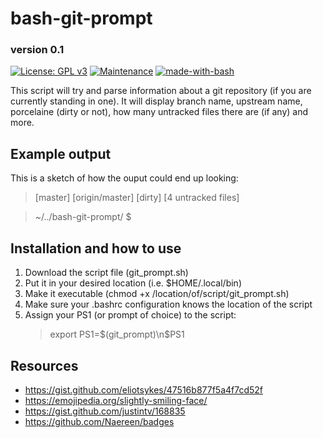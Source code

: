 # bash-git-prompt
### version 0.1

[![License: GPL v3](https://img.shields.io/badge/License-GPLv3-blue.svg)](https://www.gnu.org/licenses/gpl-3.0)
[![Maintenance](https://img.shields.io/badge/Maintained-yes-green.svg)](https://GitHub.com/Naereen/StrapDown.js/graphs/commit-activity)
[![made-with-bash](https://img.shields.io/badge/Made%20with-Bash-1f425f.svg)](https://www.gnu.org/software/bash/)

This script will try and parse information about a git repository (if you are currently standing in one). It will display branch name, upstream name, porcelaine (dirty or not), how many untracked files there are (if any) and more.

## Example output
This is a sketch of how the ouput could end up looking:

> [master] [origin/master] [dirty] [4 untracked files]

> ~/../bash-git-prompt/ $

## Installation and how to use
1) Download the script file (git_prompt.sh)
2) Put it in your desired location (i.e. $HOME/.local/bin)
3) Make it executable (chmod +x /location/of/script/git_prompt.sh)
4) Make sure your .bashrc configuration knows the location of the script
5) Assign your PS1 (or prompt of choice) to the script: 
   > export PS1=$(git_prompt)\n$PS1 

## Resources
- https://gist.github.com/eliotsykes/47516b877f5a4f7cd52f
- https://emojipedia.org/slightly-smiling-face/
- https://gist.github.com/justintv/168835
- https://github.com/Naereen/badges
